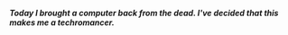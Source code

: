 _**Today I brought a computer back from the dead. I've decided that this makes me a techromancer.**_

